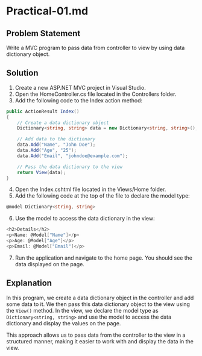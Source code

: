 # Practical-01.md

## Problem Statement
Write a MVC program to pass data from controller to view by using data dictionary object.

## Solution

1. Create a new ASP.NET MVC project in Visual Studio.
2. Open the HomeController.cs file located in the Controllers folder.
3. Add the following code to the Index action method:

```csharp
public ActionResult Index()
{
    // Create a data dictionary object
    Dictionary<string, string> data = new Dictionary<string, string>();

    // Add data to the dictionary
    data.Add("Name", "John Doe");
    data.Add("Age", "25");
    data.Add("Email", "johndoe@example.com");

    // Pass the data dictionary to the view
    return View(data);
}
```

4. Open the Index.cshtml file located in the Views/Home folder.
5. Add the following code at the top of the file to declare the model type:

```csharp
@model Dictionary<string, string>
```

6. Use the model to access the data dictionary in the view:

```csharp
<h2>Details</h2>
<p>Name: @Model["Name"]</p>
<p>Age: @Model["Age"]</p>
<p>Email: @Model["Email"]</p>
```

7. Run the application and navigate to the home page. You should see the data displayed on the page.

## Explanation
In this program, we create a data dictionary object in the controller and add some data to it. We then pass this data dictionary object to the view using the `View()` method. In the view, we declare the model type as `Dictionary<string, string>` and use the model to access the data dictionary and display the values on the page.

This approach allows us to pass data from the controller to the view in a structured manner, making it easier to work with and display the data in the view.
